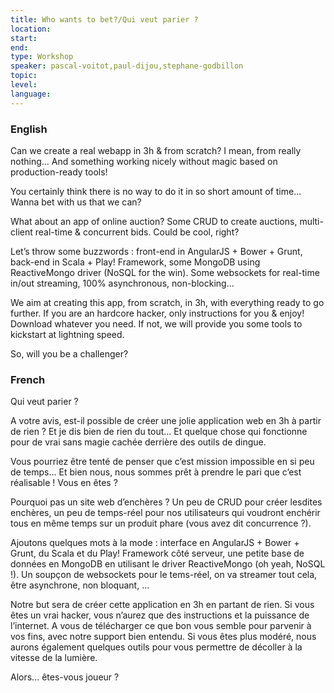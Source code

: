 ```yaml
---
title: Who wants to bet?/Qui veut parier ?
location: 
start: 
end: 
type: Workshop
speaker: pascal-voitot,paul-dijou,stephane-godbillon
topic: 
level: 
language: 
---
```


### English

Can we create a real webapp in 3h & from scratch? I mean, from really nothing... And something working nicely without magic based on production-ready tools! 

You certainly think there is no way to do it in so short amount of time... Wanna bet with us that we can?

What about an app of online auction? Some CRUD to create auctions, multi-client real-time & concurrent bids. Could be cool, right?

Let’s throw some buzzwords : front-end in AngularJS + Bower + Grunt, back-end in Scala + Play! Framework, some MongoDB using ReactiveMongo driver (NoSQL for the win). Some websockets for real-time in/out streaming, 100% asynchronous, non-blocking...

We aim at creating this app, from scratch, in 3h, with everything ready to go further. If you are an hardcore hacker, only instructions for you & enjoy! Download whatever you need. If not, we will provide you some tools to kickstart at lightning speed.

So, will you be a challenger?

### French


Qui veut parier ?

A votre avis, est-il possible de créer une jolie application web en 3h à partir de rien ? Et je dis bien de rien du tout... Et quelque chose qui fonctionne pour de vrai sans magie cachée derrière des outils de dingue.

Vous pourriez être tenté de penser que c’est mission impossible en si peu de temps... Et bien nous, nous sommes prêt à prendre le pari que c’est réalisable ! Vous en êtes ?

Pourquoi pas un site web d’enchères ? Un peu de CRUD pour créer lesdites enchères, un peu de temps-réel pour nos utilisateurs qui voudront enchérir tous en même temps sur un produit phare (vous avez dit concurrence ?).

Ajoutons quelques mots à la mode : interface en AngularJS + Bower + Grunt, du Scala et du Play! Framework côté serveur, une petite base de données en MongoDB en utilisant le driver ReactiveMongo (oh yeah, NoSQL !). Un soupçon de websockets pour le tems-réel, on va streamer tout cela, être asynchrone, non bloquant, …

Notre but sera de créer cette application en 3h en partant de rien. Si vous êtes un vrai hacker, vous n’aurez que des instructions et la puissance de l’internet. A vous de télécharger ce que bon vous semble pour parvenir à vos fins, avec notre support bien entendu. Si vous êtes plus modéré, nous aurons également quelques outils pour vous permettre de décoller à la vitesse de la lumière.

Alors... êtes-vous joueur ?